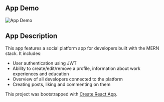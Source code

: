 ## App Demo
![App Demo](https://i.imgur.com/lJ4OH4q.gif)

## App Description
This app features a social platform app for developers built with the MERN stack. It includes:

- User authentication using JWT
- Ability to create/edit/remove a profile, information about work experiences and education
- Overview of all developers connected to the platform
- Creating posts, liking and commenting on them

This project was bootstrapped with [Create React App](https://github.com/facebook/create-react-app).
